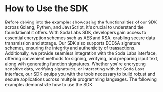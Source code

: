 # How to Use the SDK

Before delving into the examples showcasing the functionalities of our SDK across Golang, Python, and JavaScript, it's crucial to understand the foundational it offers. With Soda Labs SDK, developers gain access to essential encryption schemes such as AES and RSA, enabling secure data transmission and storage. Our SDK also supports ECDSA signature schemes, ensuring the integrity and authenticity of transactions. Additionally, we provide seamless integration with the Soda Labs interface, offering convenient methods for signing, verifying, and preparing input text, along with generating function signatures. Whether you're encrypting sensitive data, verifying signatures, or interacting with the Soda Labs interface, our SDK equips you with the tools necessary to build robust and secure applications across multiple programming languages. The following examples demonstrate how to use the SDK.
